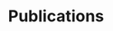 ---
widget: pages
headless: true
weight: 30

title: Publications

content:
    count: 3
    order: desc
    page_type: publication
design:
    view: 1

---